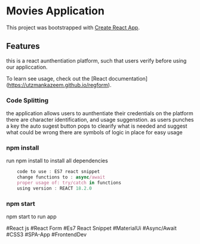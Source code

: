 # Movies Application

This project was bootstrapped with [Create React App](https://github.com/facebook/create-react-app).

## Features

this is a react aunthentiation platform, such that users verify before using our appliccation.

To learn see usage, check out the [React documentation] (https://utzmankazeem.github.io/regform).

### Code Splitting

the application allows users to aunthentiate their credentials on the platform
there are character identification, and usage suggenstion.
as users punches a key the auto sugest button pops to clearify what is needed and suggest what could be wrong
there are symbols of logic in place for easy usage

### npm install

run npm install to install all dependencies

```ts
    code to use : ES7 react snippet
    change functions to : async/await
    proper usage of: try/catch in functions
    using version : REACT 18.2.0
```

### npm start

npm start to run app

#React js 
#React Form 
#Es7 React Snippet 
#MaterialUi
#Async/Await 
#CSS3
#SPA-App
#FrontendDev